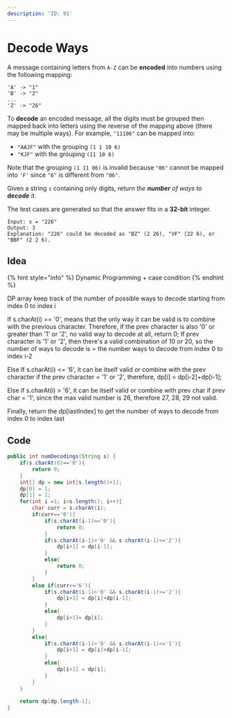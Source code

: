 ```yaml
---
description: 'ID: 91'
---
```


# Decode Ways

A message containing letters from `A-Z` can be **encoded** into numbers using the following mapping:

```
'A' -> "1"
'B' -> "2"
...
'Z' -> "26"
```

To **decode** an encoded message, all the digits must be grouped then mapped back into letters using the reverse of the mapping above (there may be multiple ways). For example, `"11106"` can be mapped into:

* `"AAJF"` with the grouping `(1 1 10 6)`
* `"KJF"` with the grouping `(11 10 6)`

Note that the grouping `(1 11 06)` is invalid because `"06"` cannot be mapped into `'F'` since `"6"` is different from `"06"`.

Given a string `s` containing only digits, return _the **number** of ways to **decode** it_.

The test cases are generated so that the answer fits in a **32-bit** integer.

```
Input: s = "226"
Output: 3
Explanation: "226" could be decoded as "BZ" (2 26), "VF" (22 6), or "BBF" (2 2 6).
```

## Idea

{% hint style="info" %}
Dynamic Programming + case condition
{% endhint %}

DP array keep track of the number of possible ways to decode starting from index 0 to index i

If s.charAt(i) == '0', means that the only way it can be valid is to combine with the previous character. Therefore, if the prev character is also '0' or greater than '1' or '2', no valid way to decode at all, return 0; If prev character is '1' or '2', then there's a valid combination of 10 or 20, so the number of ways to decode is = the number ways to decode from index 0 to index i-2

Else If s.charAt(i) <= '6', it can be itself valid or combine with the prev character if the prev character = '1' or '2', therefore, dp\[i] = dp\[i-2]+dp\[i-1];

Else if s.charAt(i) > '6', it can be itself valid or combine with prev char if prev char = '1', since the max valid number is 26, therefore 27, 28, 29 not valid.

Finally, return the dp\[lastIndex] to get the number of ways to decode from index 0 to index last

## Code

```java
public int numDecodings(String s) {
    if(s.charAt(0)=='0'){
        return 0;
    }
    int[] dp = new int[s.length()+1];
    dp[0] = 1;
    dp[1] = 1;
    for(int i =1; i<s.length(); i++){
        char curr = s.charAt(i);
        if(curr=='0'){
            if(s.charAt(i-1)=='0'){
                return 0;
            }
            if(s.charAt(i-1)>'0' && s.charAt(i-1)<='2'){
                dp[i+1] = dp[i-1];
            }
            else{
                return 0;
            }
        }
        else if(curr<='6'){
            if(s.charAt(i-1)>'0' && s.charAt(i-1)<='2'){
                dp[i+1] = dp[i]+dp[i-1];
            }
            else{
                dp[i+1]= dp[i];
            }
        }
        else{
            if(s.charAt(i-1)>'0' && s.charAt(i-1)<='1'){
                dp[i+1] = dp[i]+dp[i-1];
            }
            else{
                dp[i+1] = dp[i];
            }
        }
    }
    
    return dp[dp.length-1];
}
```
